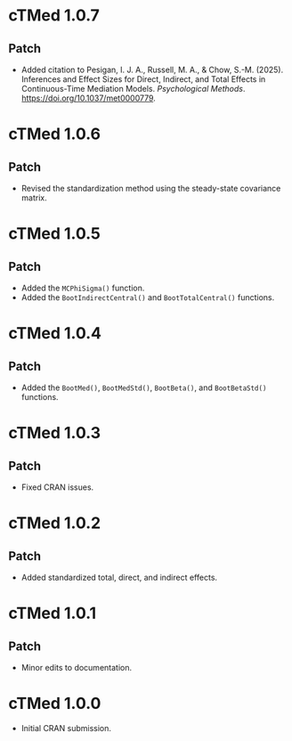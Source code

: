 # cTMed 1.0.7

## Patch

* Added citation to Pesigan, I. J. A., Russell, M. A., & Chow, S.-M. (2025). Inferences and Effect Sizes for Direct, Indirect, and Total Effects in Continuous-Time Mediation Models. *Psychological Methods*. https://doi.org/10.1037/met0000779.

# cTMed 1.0.6

## Patch

* Revised the standardization method using the steady-state covariance matrix.

# cTMed 1.0.5

## Patch

* Added the `MCPhiSigma()` function.
* Added the `BootIndirectCentral()` and `BootTotalCentral()` functions.

# cTMed 1.0.4

## Patch

* Added the `BootMed()`, `BootMedStd()`, `BootBeta()`, and `BootBetaStd()` functions.

# cTMed 1.0.3

## Patch

* Fixed CRAN issues.

# cTMed 1.0.2

## Patch

* Added standardized total, direct, and indirect effects.

# cTMed 1.0.1

## Patch

* Minor edits to documentation.

# cTMed 1.0.0

* Initial CRAN submission.
